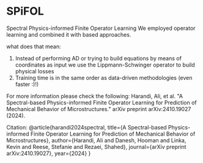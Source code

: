 # SPiFOL
Spectral Physics-informed Finite Operator Learning
We employed operator learning and combined it with based approaches. 


what does that mean:
1) Instead of performing AD or trying to build equations by means of coordinates as input
   we use the Lippmann-Schwinger operator to build physical losses
2) Training time is in the same order as data-driven methodologies (even faster :)!)


For more information please check the following:
Harandi, Ali, et al. "A Spectral-based Physics-informed Finite Operator Learning for Prediction of Mechanical Behavior of Microstructures." arXiv preprint arXiv:2410.19027 (2024).


Citation: 
@article{harandi2024spectral,
  title={A Spectral-based Physics-informed Finite Operator Learning for Prediction of Mechanical Behavior of Microstructures},
  author={Harandi, Ali and Danesh, Hooman and Linka, Kevin and Reese, Stefanie and Rezaei, Shahed},
  journal={arXiv preprint arXiv:2410.19027},
  year={2024}
}  
